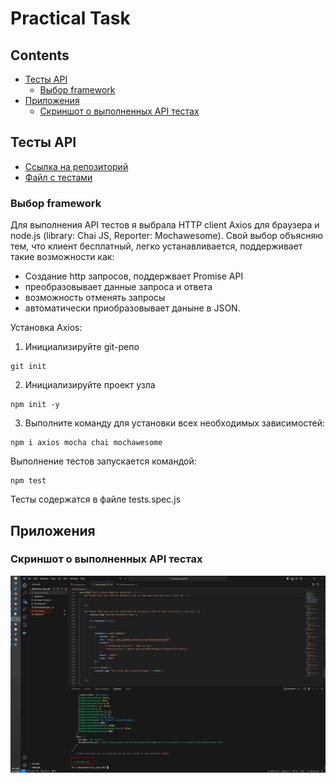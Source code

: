 # Practical Task
## Contents
- [Тесты API](#api-test)
    - [Выбор framework](#test-framework)
- [Приложения](#applications)
    - [Скриншот о выполненных API тестах](#applications-api)

## <a name="#api-test">Тесты API</a>
- [Ссылка на репозиторий](https://github.com/kaptikova/Practical_task_API)
- [Файл с тестами](./tests.spec.js)


### <a name="#test-framework">Выбор framework</a>
Для выполнения API тестов я выбрала HTTP client Axios для браузера и node.js (library: Chai JS, Reporter: Mochawesome).
Свой выбор объясняю тем, что клиент бесплатный, легко устанавливается, поддерживает такие возможности как: 
- Создание http запросов, поддержвает Promise API
- преобразовывает данные запроса и ответа
- возможность отменять запросы
- автоматически приобразовывает даныне в JSON. 

Установка Axios:

1. Инициализируйте git-репо
```
git init
```
2. Инициализируйте проект узла
```
npm init -y
```
3. Выполните команду для установки всех необходимых зависимостей:
```
npm i axios mocha chai mochawesome
```
Выполнение тестов запускается командой:
```
npm test
```
Тесты содержатся в файле tests.spec.js


## <a name="#applications">Приложения</a>

### <a name="#applications-api">Скриншот о выполненных API тестах</a>
![API](screenshot.API.jpg)